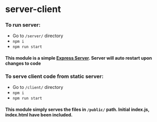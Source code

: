 # server-client

### To run server:
- Go to ```/server/``` directory
- ```npm i```
- ```npm run start```
#### This module is a simple [Express Server](https://expressjs.com/). Server will auto restart upon changes to code

### To serve client code from static server:
- Go to ```/client/``` directory
- ```npm i```
- ```npm run start```
#### This module simply serves the files in ```/public/``` path. Initial index.js, index.html have been included.
